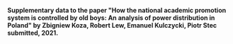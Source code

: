 **Supplementary data to the paper 
  "How the national academic promotion system is controlled by old boys: An analysis of power distribution in Poland" 
  by Zbigniew Koza, Robert Lew, Emanuel Kulczycki, Piotr Stec 
  submitted, 2021.** 
